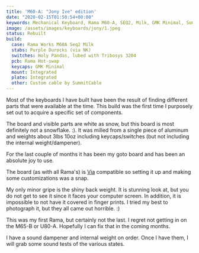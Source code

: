 ```yaml
---
title: 'M60-A: "Jony Ive" edition'
date: "2020-02-15T01:50:54+00:00"
keywords: Mechanical Keyboard, Rama M60-A, SEQ2, Milk, GMK Minimal, SummitCable
image: /assets/images/keyboards/jony/1.jpeg
status: Rebuilt
build:
  case: Rama Works M60A Seq2 Milk
  stabs: Purple Durocks (via NK)
  switches: Holy Pandas, lubed with Tribosys 3204
  pcb: Rama Hot-swap
  keycaps: GMK Minimal
  mount: Integrated
  plate: Integrated
  other: Custom cable by SummitCable
---
```


Most of the keyboards I have built have been the result of finding different parts that were available at the time. This build was the first time I purposely set out to acquire a specific set of components.

The board and visible parts are white as snow, but this board is most definitely not a snowflake. :). It was milled from a single piece of aluminum and weights about 3lbs 10oz including keycaps/switches (but not including the internal weight/dampener).

For the last couple of months it has been my goto board and has been an absolute joy to use.

The board (as with all Rama's) is [Via](https://scottw.com/blog/via/) compatible so setting it up and making some customizations was a snap.

My only minor gripe is the shiny back weight. It is stunning look at, but you do not get to see it since it faces your computer screen. In addition, it is impossible to not have it covered in finger prints. I tried my best to photograph it, but they all came out horrible. :)

This was my first Rama, but certainly not the last. I regret not getting in on the M65-B or U80-A. Hopefully I can fix that in the coming months.

I have a sound dampener and internal weight on order. Once I have them, I will grab some sound tests of the various states.
